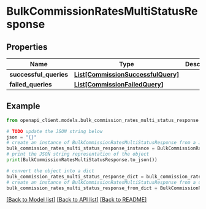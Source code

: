 # BulkCommissionRatesMultiStatusResponse


## Properties

Name | Type | Description | Notes
------------ | ------------- | ------------- | -------------
**successful_queries** | [**List[CommissionSuccessfulQuery]**](CommissionSuccessfulQuery.md) |  | 
**failed_queries** | [**List[CommissionFailedQuery]**](CommissionFailedQuery.md) |  | 

## Example

```python
from openapi_client.models.bulk_commission_rates_multi_status_response import BulkCommissionRatesMultiStatusResponse

# TODO update the JSON string below
json = "{}"
# create an instance of BulkCommissionRatesMultiStatusResponse from a JSON string
bulk_commission_rates_multi_status_response_instance = BulkCommissionRatesMultiStatusResponse.from_json(json)
# print the JSON string representation of the object
print(BulkCommissionRatesMultiStatusResponse.to_json())

# convert the object into a dict
bulk_commission_rates_multi_status_response_dict = bulk_commission_rates_multi_status_response_instance.to_dict()
# create an instance of BulkCommissionRatesMultiStatusResponse from a dict
bulk_commission_rates_multi_status_response_from_dict = BulkCommissionRatesMultiStatusResponse.from_dict(bulk_commission_rates_multi_status_response_dict)
```
[[Back to Model list]](../README.md#documentation-for-models) [[Back to API list]](../README.md#documentation-for-api-endpoints) [[Back to README]](../README.md)


